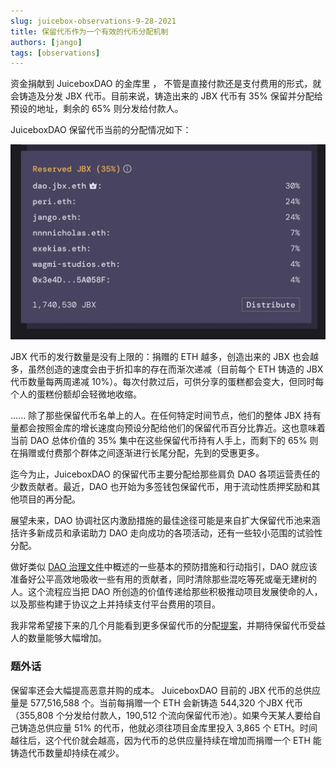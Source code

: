 ```yaml
---
slug: juicebox-observations-9-28-2021
title: 保留代币作为一个有效的代币分配机制
authors: [jango]
tags: [observations]
---
```




资金捐献到 JuiceboxDAO 的金库里 ， 不管是直接付款还是支付费用的形式，就会铸造及分发 JBX 代币。目前来说，铸造出来的 JBX 代币有 35% 保留并分配给预设的地址，剩余的 65% 则分发给付款人。

JuiceboxDAO 保留代币当前的分配情况如下：

![reserved jbx distribution](image-5.webp)



JBX 代币的发行数量是没有上限的：捐赠的 ETH 越多，创造出来的 JBX 也会越多，虽然创造的速度会由于折扣率的存在而渐次递减（目前每个 ETH 铸造的 JBX 代币数量每两周递减 10%）。每次付款过后，可供分享的蛋糕都会变大，但同时每个人的蛋糕份额却会轻微地收缩。

.….. 除了那些保留代币名单上的人。在任何特定时间节点，他们的整体 JBX 持有量都会按照金库的增长速度向预设分配给他们的保留代币百分比靠近。这也意味着当前 DAO 总体价值的 35% 集中在这些保留代币持有人手上，而剩下的 65% 则在捐赠或付费那个群体之间逐渐进行长尾分配，先到的受惠更多。

迄今为止，JuiceboxDAO 的保留代币主要分配给那些肩负 DAO 各项运营责任的少数贡献者。最近，DAO 也开始为多签钱包保留代币，用于流动性质押奖励和其他项目的再分配。

展望未来，DAO 协调社区内激励措施的最佳途径可能是来自扩大保留代币池来涵括许多新成员和承诺助力 DAO 走向成功的各项活动，还有一些较小范围的试验性分配。

做好类似 [DAO 治理文件](https://juiceboxdao.notion.site/Governance-f0ff06c503914500acb9bd646cc4ed65)中概述的一些基本的预防措施和行动指引，DAO 就应该准备好公平高效地吸收一些有用的贡献者，同时清除那些混吃等死或毫无建树的人。这个流程应当把 DAO 所创造的价值传递给那些积极推动项目发展使命的人，以及那些构建于协议之上并持续支付平台费用的项目。

我非常希望接下来的几个月能看到更多保留代币的分配[提案](https://juiceboxdao.notion.site/Governance-f0ff06c503914500acb9bd646cc4ed65)，并期待保留代币受益人的数量能够大幅增加。

### 题外话

保留率还会大幅提高恶意并购的成本。 JuiceboxDAO 目前的 JBX 代币的总供应量是 577,516,588 个。当前每捐赠一个 ETH 会新铸造 544,320 个JBX 代币（355,808 个分发给付款人，190,512 个流向保留代币池）。如果今天某人要给自己铸造总供应量 51% 的代币，他就必须往项目金库里投入 3,865 个 ETH。时间越往后，这个代价就会越高，因为代币的总供应量持续在增加而捐赠一个 ETH 能铸造代币数量却持续在减少。